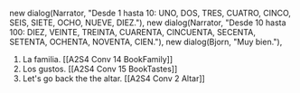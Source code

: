 new dialog(Narrator, "Desde 1 hasta 10: UNO, DOS, TRES, CUATRO, CINCO, SEIS, SIETE, OCHO, NUEVE, DIEZ."),
new dialog(Narrator, "Desde 10 hasta 100: DIEZ, VEINTE, TREINTA, CUARENTA, CINCUENTA, SECENTA, SETENTA, OCHENTA, NOVENTA, CIEN."),
new dialog(Bjorn, "Muy bien."),

1. La familia. [[A2S4 Conv 14 BookFamily]]
2. Los gustos. [[A2S4 Conv 15 BookTastes]]
3. Let's go back the the altar. [[A2S4 Conv 2 Altar]]
